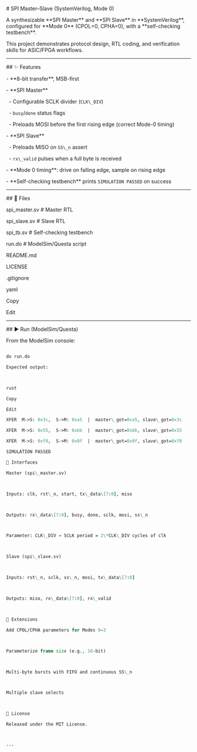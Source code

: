 \# SPI Master–Slave (SystemVerilog, Mode 0)



A synthesizable \*\*SPI Master\*\* and \*\*SPI Slave\*\* in \*\*SystemVerilog\*\*, configured for \*\*Mode 0\*\* (CPOL=0, CPHA=0), with a \*\*self-checking testbench\*\*.  

This project demonstrates protocol design, RTL coding, and verification skills for ASIC/FPGA workflows.



---



\## ✨ Features

\- \*\*8-bit transfer\*\*, MSB-first

\- \*\*SPI Master\*\*

&nbsp; - Configurable SCLK divider (`CLK\_DIV`)

&nbsp; - `busy`/`done` status flags

&nbsp; - Preloads MOSI before the first rising edge (correct Mode-0 timing)

\- \*\*SPI Slave\*\*

&nbsp; - Preloads MISO on `SS\_n` assert

&nbsp; - `rx\_valid` pulses when a full byte is received

\- \*\*Mode 0 timing\*\*: drive on falling edge, sample on rising edge

\- \*\*Self-checking testbench\*\* prints `SIMULATION PASSED` on success



---



\## 📂 Files

spi\_master.sv # Master RTL

spi\_slave.sv # Slave RTL

spi\_tb.sv # Self-checking testbench

run.do # ModelSim/Questa script

README.md

LICENSE

.gitignore



yaml

Copy

Edit



---



\## ▶️ Run (ModelSim/Questa)

From the ModelSim console:

```tcl

do run.do

Expected output:



rust

Copy

Edit

XFER  M->S: 0x3c,  S->M: 0xa5  |  master\_got=0xa5, slave\_got=0x3c

XFER  M->S: 0x55,  S->M: 0xbb  |  master\_got=0xbb, slave\_got=0x55

XFER  M->S: 0xf0,  S->M: 0x0f  |  master\_got=0x0f, slave\_got=0xf0

SIMULATION PASSED

🔧 Interfaces

Master (spi\_master.sv)



Inputs: clk, rst\_n, start, tx\_data\[7:0], miso



Outputs: rx\_data\[7:0], busy, done, sclk, mosi, ss\_n



Parameter: CLK\_DIV → SCLK period = 2\*CLK\_DIV cycles of clk



Slave (spi\_slave.sv)



Inputs: rst\_n, sclk, ss\_n, mosi, tx\_data\[7:0]



Outputs: miso, rx\_data\[7:0], rx\_valid



🔮 Extensions

Add CPOL/CPHA parameters for Modes 0–3



Parameterize frame size (e.g., 16-bit)



Multi-byte bursts with FIFO and continuous SS\_n



Multiple slave selects



📜 License

Released under the MIT License.



---


